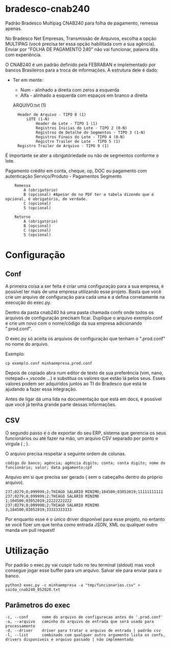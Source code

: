 # bradesco-cnab240
Padrão Bradesco Multipag CNAB240 para folha de pagamento, remessa apenas.

No Bradesco Net Empresas, Transmissão de Arquivos, escolha a opção MULTIPAG (você precisa ter essa opção habilitada com a sua agência). Enviar por "FOLHA DE PAGAMENTO 240" não vai funcionar, palavra dita com experiência.

O CNAB240 é um padrão definido pela FEBRABAN e implementado por bancos Brasileiros para a troca de informações.
A estrutura dele é dado:

* Ter em mente:
    * Num  - alinhado a direita com zeros a esquerda
    * Alfa - alinhado a esquerda com espaços em branco a direita


    ARQUIVO.txt (1)

        Header de Arquivo - TIPO 0 (1)
            LOTE (1-N)
                Header de Lote - TIPO 1 (1)
                Registros Inicias do Lote - TIPO 2 (0-N)
                Registros de Detalhe do Segmentos - TIPO 3 (1-N)
                Registros Finais do Lote - TIPO 4 (0-N)
                Registro Trailer de Lote - TIPO 5 (1)      
        Registro Trailer de Arquivo - TIPO 9 (1)


É importante se ater a obrigatóriedade ou não de segmentos conforme o lote.

Pagamento crédito em conta, cheque, op, DOC ou pagamento com autenticação
    Serviço/Produto - Pagamentos
    Segmento

        Remessa
            A (obrigatório)
            B (opcional) #Apesar de no PDF ter a tabela dizendo que é opcional, é obrigatório, de verdade.
            C (opcional)
            5 (opcional)
        
        Retorno
            A (obrigatório)
            B (opcional)
            C (opcional)
            5 (opcional)

# Configuração

## Conf
A primeira coisa a ser feita é criar uma configuração para a sua empresa, é possível ter mais de uma empresa utilizando esse projeto. Basta que você crie um arquivo de configuração para cada uma e a defina corretamente na execução do exec.py.

Dentro da pasta cnab240 há uma pasta chamada confs onde todos os arquivos de configuração precisam ficar. Duplique o arquivo exemplo.conf e crie um novo com o nome/código da sua empresa adicionando ".prod.conf".

O exec.py só aceita os arquivos de configuração que tenham o ".prod.conf" no nome do arquivo. 

Exemplo:
```shell
cp exemplo.conf minhaempresa.prod.conf
```

Depois de copiado abra num editor de texto de sua preferência (vim, nano, notepad++,vscode ...) e substitua os valores que estão lá pelos seus. Esses valores podem ser adquiridos juntos ao TI do Bradesco que está te ajudando a fazer essa integração.

Antes de ligar dá uma lida na documentação que está em docs, é possível que você já tenha grande parte dessas informações.

## CSV

O segundo passo é o de exportar do seu ERP, sistema que gerencia os seus funcionários ou até fazer na mão, um arquivo CSV separado por ponto e virgula ( ; ).

O arquivo precisa respeitar a seguinte ordem de colunas.

```csv
código do banco; agência; agência digito; conta; conta digito; nome do funcionário; valor; data pagamento;cpf
```
Arquivo em si que precisa ser gerado ( sem o cabeçalho dentro do próprio arquivo).

```csv
237;0279;8;099999;2;THIAGO SALARIO MINIMO;104500;03052019;11111111111
237;0279;8;099999;2;THIAGO SALARIO MINIMO 1;104500;03052019;22222222222
237;0279;8;099998;2;THIAGO SALARIO MINIMO 3;104500;03052019;33333333333
```

Por enquanto esse é o único driver disponível para esse projeto, no entanto se você fizer um que tenha como entrada JSON, XML ou qualquer outro manda um pull request!

# Utilização
Por padrão o exec.py vai cuspir tudo no teu terminal (stdout) mas você consegue jogar esse buffer para um arquivo. Salvar ele para enviar para o banco.

```shell
python3 exec.py -c minhaempresa -a "tmp/funcionarios.csv" > saida_cnab240_052020.txt
````

## Parâmetros do exec
    -c, --conf      nome do arquivo de configuracao antes do '.prod.conf'
    -a, --arquivo   caminho do arquivo de entrada que será usado para processamento
    -d, --driver    driver para tratar o arquivo de entrada | padrão csv
    -l, --list      combinado com qualquer outro argumento lista os confs, drivers disponiveis e arquivo passado | não implementado
